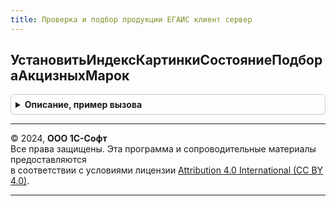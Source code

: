 ```yaml
---
title: Проверка и подбор продукции ЕГАИС клиент сервер
---
```



## УстановитьИндексКартинкиСостояниеПодбораАкцизныхМарок
<details style="margin: 1em 0; padding: 0.5em; border: 1px solid #ccc; border-radius: 6px;">

<summary style="font-weight: bold; cursor: pointer;">Описание, пример вызова</summary>

```bsl

// Установить индекс картинки состояние подбора акцизных марок.
//
// Параметры:
//  ТекущаяСтрока - ДанныеФормыСтруктура
Процедура УстановитьИндексКартинкиСостояниеПодбораАкцизныхМарок(ТекущаяСтрока) Экспорт
```

Пример вызова
```bsl
ПроверкаИПодборПродукцииЕГАИСКлиентСервер.УстановитьИндексКартинкиСостояниеПодбораАкцизныхМарок(ТекущаяСтрока) 
```
</details>

---

© 2024, **ООО 1С-Софт**  
Все права защищены. Эта программа и сопроводительные материалы предоставляются  
в соответствии с условиями лицензии [Attribution 4.0 International (CC BY 4.0)](https://creativecommons.org/licenses/by/4.0/legalcode).

---
